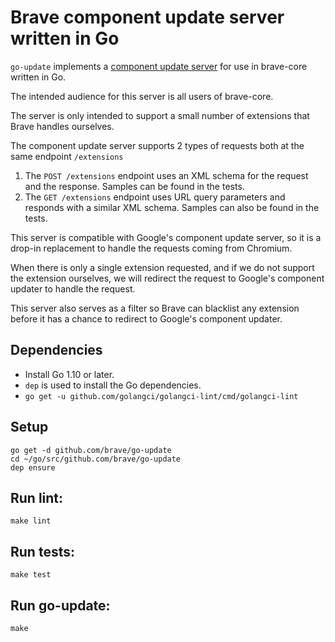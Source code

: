 # Brave component update server written in Go

`go-update` implements a [component update server](https://developer.chrome.com/apps/autoupdate) for use in brave-core written in Go.

The intended audience for this server is all users of brave-core.

The server is only intended to support a small number of extensions that Brave handles ourselves.

The component update server supports 2 types of requests both at the same endpoint `/extensions`

1) The `POST /extensions` endpoint uses an XML schema for the request and the response.  Samples can be found in the tests.
2) The `GET /extensions` endpoint uses URL query parameters and responds with a similar XML schema. Samples can also be found in the tests.

This server is compatible with Google's component update server, so it is a drop-in replacement to handle the requests coming from Chromium.

When there is only a single extension requested, and if we do not support the extension ourselves, we will redirect the request to Google's component updater to handle the request.

This server also serves as a filter so Brave can blacklist any extension before it has a chance to redirect to Google's component updater.


## Dependencies

- Install Go 1.10 or later.
- `dep` is used to install the Go dependencies.
- `go get -u github.com/golangci/golangci-lint/cmd/golangci-lint`

## Setup

```
go get -d github.com/brave/go-update
cd ~/go/src/github.com/brave/go-update
dep ensure
```

## Run lint:

`make lint`

## Run tests:

`make test`

## Run go-update:

`make`
